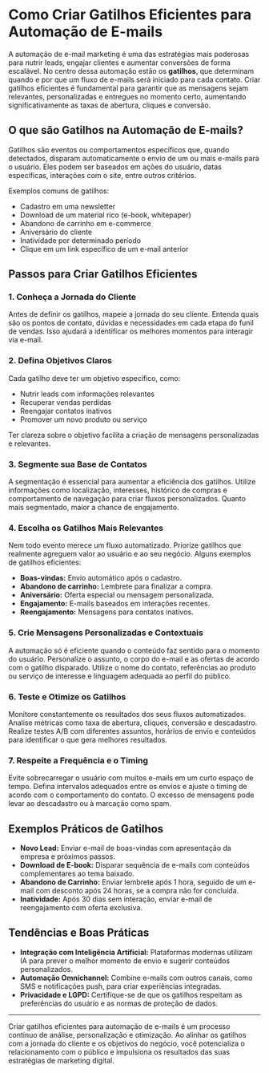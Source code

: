 
# Como Criar Gatilhos Eficientes para Automação de E-mails

A automação de e-mail marketing é uma das estratégias mais poderosas para nutrir leads, engajar clientes e aumentar conversões de forma escalável. No centro dessa automação estão os **gatilhos**, que determinam quando e por que um fluxo de e-mails será iniciado para cada contato. Criar gatilhos eficientes é fundamental para garantir que as mensagens sejam relevantes, personalizadas e entregues no momento certo, aumentando significativamente as taxas de abertura, cliques e conversão.

## O que são Gatilhos na Automação de E-mails?

Gatilhos são eventos ou comportamentos específicos que, quando detectados, disparam automaticamente o envio de um ou mais e-mails para o usuário. Eles podem ser baseados em ações do usuário, datas específicas, interações com o site, entre outros critérios.

Exemplos comuns de gatilhos:
- Cadastro em uma newsletter
- Download de um material rico (e-book, whitepaper)
- Abandono de carrinho em e-commerce
- Aniversário do cliente
- Inatividade por determinado período
- Clique em um link específico de um e-mail anterior

## Passos para Criar Gatilhos Eficientes

### 1. **Conheça a Jornada do Cliente**

Antes de definir os gatilhos, mapeie a jornada do seu cliente. Entenda quais são os pontos de contato, dúvidas e necessidades em cada etapa do funil de vendas. Isso ajudará a identificar os melhores momentos para interagir via e-mail.

### 2. **Defina Objetivos Claros**

Cada gatilho deve ter um objetivo específico, como:
- Nutrir leads com informações relevantes
- Recuperar vendas perdidas
- Reengajar contatos inativos
- Promover um novo produto ou serviço

Ter clareza sobre o objetivo facilita a criação de mensagens personalizadas e relevantes.

### 3. **Segmente sua Base de Contatos**

A segmentação é essencial para aumentar a eficiência dos gatilhos. Utilize informações como localização, interesses, histórico de compras e comportamento de navegação para criar fluxos personalizados. Quanto mais segmentado, maior a chance de engajamento.

### 4. **Escolha os Gatilhos Mais Relevantes**

Nem todo evento merece um fluxo automatizado. Priorize gatilhos que realmente agreguem valor ao usuário e ao seu negócio. Alguns exemplos de gatilhos eficientes:
- **Boas-vindas:** Envio automático após o cadastro.
- **Abandono de carrinho:** Lembrete para finalizar a compra.
- **Aniversário:** Oferta especial ou mensagem personalizada.
- **Engajamento:** E-mails baseados em interações recentes.
- **Reengajamento:** Mensagens para contatos inativos.

### 5. **Crie Mensagens Personalizadas e Contextuais**

A automação só é eficiente quando o conteúdo faz sentido para o momento do usuário. Personalize o assunto, o corpo do e-mail e as ofertas de acordo com o gatilho disparado. Utilize o nome do contato, referências ao produto ou serviço de interesse e linguagem adequada ao perfil do público.

### 6. **Teste e Otimize os Gatilhos**

Monitore constantemente os resultados dos seus fluxos automatizados. Analise métricas como taxa de abertura, cliques, conversão e descadastro. Realize testes A/B com diferentes assuntos, horários de envio e conteúdos para identificar o que gera melhores resultados.

### 7. **Respeite a Frequência e o Timing**

Evite sobrecarregar o usuário com muitos e-mails em um curto espaço de tempo. Defina intervalos adequados entre os envios e ajuste o timing de acordo com o comportamento do contato. O excesso de mensagens pode levar ao descadastro ou à marcação como spam.

## Exemplos Práticos de Gatilhos

- **Novo Lead:** Enviar e-mail de boas-vindas com apresentação da empresa e próximos passos.
- **Download de E-book:** Disparar sequência de e-mails com conteúdos complementares ao tema baixado.
- **Abandono de Carrinho:** Enviar lembrete após 1 hora, seguido de um e-mail com desconto após 24 horas, se a compra não for concluída.
- **Inatividade:** Após 30 dias sem interação, enviar e-mail de reengajamento com oferta exclusiva.

## Tendências e Boas Práticas

- **Integração com Inteligência Artificial:** Plataformas modernas utilizam IA para prever o melhor momento de envio e sugerir conteúdos personalizados.
- **Automação Omnichannel:** Combine e-mails com outros canais, como SMS e notificações push, para criar experiências integradas.
- **Privacidade e LGPD:** Certifique-se de que os gatilhos respeitam as preferências do usuário e as normas de proteção de dados.

---

Criar gatilhos eficientes para automação de e-mails é um processo contínuo de análise, personalização e otimização. Ao alinhar os gatilhos com a jornada do cliente e os objetivos do negócio, você potencializa o relacionamento com o público e impulsiona os resultados das suas estratégias de marketing digital.
```
